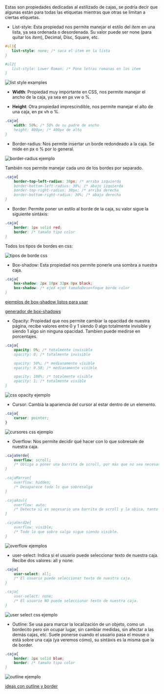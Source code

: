 Estas son propiedades dedicadas al estilizado de cajas, se podría decir que algunas están para todas las etiquetas mientras que otras se limitan a ciertas etiquetas.

- List-style: Esta propiedad nos permite manejar el estilo del *item* en una lista, ya sea ordenada o desordenada. Su valor puede ser none (para quitar los *item*), Decimal, Disc, Square, etc.

```css
#ul1{
   list-style: none; /* saca el item en la lista
}

#ul2{
   list-style: Lower Roman; /* Pone letras romanas en los item
}
```

![list style examples](https://www.dummies.com/wp-content/uploads/375091.image0.jpg)

- **Width**: Propiedad muy importante en CSS, nos permite manejar el ancho de la caja, ya sea en px vw o %. 

- **Height**: Otra propiedad imprescindible, nos permite manejar el alto de una caja, en px vh o %.

```css
.caja{
    width: 50%; /* 50% de su padre de ancho
    height: 400px; /* 400px de alto
}
```

- Border-radius: Nos permite insertar un borde redondeado a la caja. Se mide en px o % por lo general.

![border-radius ejemplo](https://media.geeksforgeeks.org/wp-content/uploads/border-radius.png)

También nos permite manejar cada uno de los bordes por separado.

```css
.caja{
    border-top-left-radius: 30px; /* arriba izquierda
    border-bottom-left-radius: 30%; /* abajo izquierda
    border-top-right-radius: 30px; /* arriba derecha
    border-bottom-right-radius: 30%; /* abajo derecha
}
```

- Border: Permite poner un estilo al borde de la caja, su valor sigue la siguiente sintáxis:

```css
.caja{
    border: 1px solid red;
    border: /* tamaño tipo color
}
```

Todos los tipos de bordes en css:

![tipos de borde css](https://lenguajecss.com/css/modelo-de-cajas/bordes/border-styles.png)

- Box-shadow: Esta propiedad nos permite ponerle una sombra a nuestra caja. 

```css
.caja{
    box-shadow: 2px 10px 33px 0px black;
    box-shadow: /* ejeX ejeY tamañoDesenfoque borde color
}
```

[ejemplos de box-shadow listos para usar](https://getcssscan.com/css-box-shadow-examples)

[generador de box-shadows](https://cssgenerator.org/box-shadow-css-generator.html)

- Opacity: Propiedad que nos permite cambiar la opacidad de nuestra página, recibe valores entre 0 y 1 siendo 0 algo totalmente invisible y siendo 1 algo sin ninguna opacidad. Tambien puede medirse en porcentajes.

```css
.caja{
    opacity: 0%; /* totalmente invisible
    opacity: 0; /* totalmente invisible

    opacity: 50%; /* medianamente visible
    opacity: 0.50; /* medianamente visible

    opacity: 100%; /* totalmente visible
    opacity: 1; /* totalmente visible
}
```

![css opacity ejemplo](http://www.cssnewbie.com/wp-content/uploads/2017/07/box-rgba.jpg)

- Cursor: Cambia la apariencia del cursor al estar dentro de un elemento.

```css
.caja{
    cursor: pointer;
}
```

![cursores css ejemplo](https://lh6.googleusercontent.com/-FgAyUFRJ9ls/UnjQ5Cu5SYI/AAAAAAAAAoM/8F0KmLSXgsc/s692/CU01054D_1.png)

- Overflow: Nos permite decidir qué hacer con lo que sobresale de nuestra caja.

```css
.cajaVerde{
    overflow: scroll; 
    /* Obliga a poner una barrita de scroll, por más que no sea necesario.
}

.cajaMarron{
    overflow: hidden;
    /* Desaparece todo lo que sobresalga 
}

.cajaAzul{
    overflow: auto;
    /* Detecta si es necesario una barrita de scroll y la ubica, tanto en x como en y.
}

.cajaVerd2e{
    overflow: visible;
    /* Todo lo que sobre salga sigue siendo visible.
}
```

![overflow ejemplos](https://blog.logrocket.com/wp-content/uploads/2022/04/different-overflow-values.png)

- user-select: Indica si el usuario puede seleccionar texto de nuestra caja. Recibe dos valores: all y none.

```css
.caja{
    user-select: all;
    /* El usuario puede seleccionar texto de nuestra caja.
}

.caja{
    user-select: none;
    /* El usuario NO puede seleccionar texto de nuestra caja.
}
```

![user select css ejemplo](https://samanthaming.gumlet.io/tidbits/27-css-user-select.jpg.gz)

- Outline: Se usa para marcar la localización de un objeto, como un bordecito pero sin ocupar lugar, sin cambiar medidas, sin afectar a las demás cajas, etc. Suele ponerse cuando el usuario pasa el mouse o está sobre una caja (ya veremos cómo), su sintáxis es la misma que la de border.

```css
.caja{
    border: 2px solid blue;
    border: /* tamaño tipo color
}
```

![outline ejemplo](https://www.jquery-az.com/wp-content/uploads/2019/12/27.0_1-css-outline-border.png)

[ideas con outline y border](https://levelup.gitconnected.com/create-beautiful-boxes-using-outline-css-property-3ea20975d9a6)